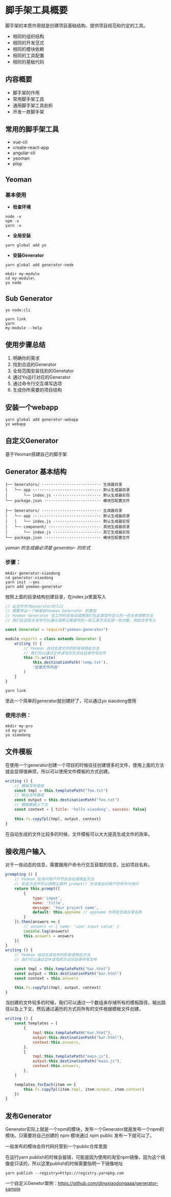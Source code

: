 # 脚手架工具概要

脚手架的本质作用就是创建项目基础结构、提供项目规范和约定的工具。

- 相同的组织结构
- 相同的开发范式
- 相同的模块依赖
- 相同的工具配置
- 相同的基础代码

## 内容概要

- 脚手架的作用
- 常用脚手架工具
- 通用脚手架工具剖析
- 开发一款脚手架

## 常用的脚手架工具

- vue-cli
- create-react-app
- angular-cli
- yeoman
- plop

## Yeoman

### 基本使用

- **检查环境**

```
node -v
npm -v
yarn -v
```

- **全局安装**

```
yarn global add yo
```

- **安装Generator**

```
yarn global add generator-node
```

```
mkdir my-module
cd my-module\
yo node
```

## Sub Generator

```
yo node:cli
```

```
yarn link
yarn 
my-module --help
```

## 使用步骤总结

1. 明确你的需求
2. 找到合适的Generator
3. 全局范围安装找到的Genetator
4. 通过Yo运行对应的Generator
5. 通过命令行交互填写选项
6. 生成你所需要的项目结构

## 安装一个webapp

```
yarn global add generator-webapp
yo webapp
```

## 自定义Generator

基于Yeoman搭建自己的脚手架

## Generator 基本结构

```text
├── Generators/ ·························· 生成器目录
│   └── app ······························ 默认生成器目录
│       └── index.js ····················· 默认生成器实现
└── package.json ························· 模块包配置文件
```

```text
├── Generators/ ·························· 生成器目录
│   └── app ······························ 默认生成器目录
│   │   └── index.js ····················· 默认生成器实现
│   └── component/ ······················· 其他生成器目录
│       └── index.js ····················· 其它生成器实现
└── package.json ························· 模块包配置文件
```

*yoman 的生成器必须是 generator-<name> 的形式*

### 步骤：

```
mkdir generator-xiaodong
cd generator-xiaodong
yarn init --yes
yarn add yoeman-generator
```

按照上面的目录结构创建目录，在index.js里面写入

```js
// 此文件作为Generator的入口
// 需要导出一个继承自Yeoman Generator 的类型
// Yeoman Generator 在工作时会自动调用我们在此类型中定义的一些生命周期方法
// 我们在这些方法中可以通过调用父类提供的一些工具方法实现一些功能，例如文件写入

const Generator = require("yeoman-generator")

module.exports = class extends Generator {
    writing () {
        // Yeoman 自动生成文件的阶段调用此方法
        // 我们可以通过文件读写的方式往目录中写文件
        this.fs.write(
            this.destinationPath('temp.txt'),
            '这是文件内容'
        )
    }
}
```

```
yarn link
```

至此一个简单的generator就创建好了，可以通过yo xiaodong使用

### 使用示例：

```
mkdir my-pro
cd my-pro
yo xiaodong
```

## 文件模板

在使用一个generator创建一个项目的时候往往创建很多的文件，使用上面的方法就会显得很麻烦，所以可以使用文件模板的方式创建。

```js
writing () {
    // 模板文件路径
    const tmpl = this.templatePath("foo.txt")
    // 输出文件路径
    const output = this.destinationPath("foo.txt")
    // 模板数据上下文
    const context = { title: 'hello xiaodong', success: false}
    
    this.fs.copyTpl(tmpl, output, context)
}
```

在自动生成的文件比较多的时候，文件模板可以大大提高生成文件的效率。

## 接收用户输入

对于一些动态的信息，需要跟用户命令行交互获取的信息，比如项目名称。

```js
prompting () {
    // Yeoman 在询问用户环节会自动调用此方法
    // 在此方法中可以调用父类的 prompt() 方法发出对用户的命令行询问
    return this.prompt([
        {
            type:'input',
            name: 'title',
            message: 'Your project name',
            default: this.appname // appname 为项目生成目录名称
        }
    ]).then(answers => {
        // answers => { name: 'user input value' }
        console.log(answers)
        this.answers = answers
    })
}
writing () {
    // Yeoman 自动生成文件的阶段调用此方法
    // 我们可以通过文件读写的方式往目录中写文件

    const tmpl = this.templatePath("bar.html")
    const output = this.destinationPath("bar.html")
    const context = this.answers

    this.fs.copyTpl(tmpl, output, context)
}
```

当创建的文件较多的时候，我们可以通过一个数组来存储所有的模板路径，输出路径以及上下文，然后通过遍历的方式将所有的文件根据模板文件创建。

```js
writing () {
    const templates = [
        {
            tmpl:this.templatePath("bar.html"),
            output:this.destinationPath("bar.html"),
            context:this.answers,
        },
        {
            tmpl:this.templatePath("main.js"),
            output:this.destinationPath("main.js"),
            context:this.answers,
        },
    ]

    templates.forEach(item => {
        this.fs.copyTpl(item.tmpl, item.output, item.context)
    })
}
```

## 发布Generator

Generator实际上就是一个npm的模块，发布一个Generator就是发布一个npm的模块。只需要将自己创建的 npm 模块通过 npm public 发布一下就可以了。

一般发布的模块会将代码托管到一个public仓库里面

在运行yarn publish的时候会报错，可能是因为使用的淘宝npm镜像，因为这个镜像是只读的，所以这里publish的时候需要指明一下镜像地址

```
yarn publish --registry=https://registry.yarnpkg.com
```

一个自定义Genetor案例：https://github.com/dingxiaodongaaa/generator-sample